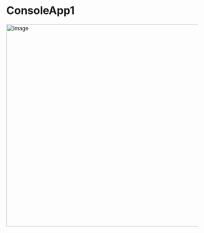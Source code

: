 # ConsoleApp1

<img width="532" alt="image" src="https://github.com/JanGolabek/Assignment1Fundamentals/assets/77743690/5fc99348-b548-4639-93a6-11af6e30f41c">
